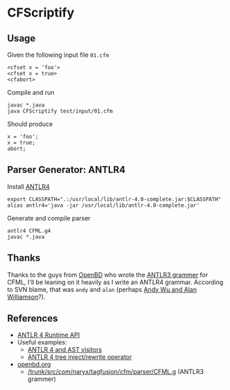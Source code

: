 CFScriptify
===========

Usage
-----

Given the following input file `01.cfm`

    <cfset x = 'foo'>
    <cfset x = true>
    <cfabort>

Compile and run

    javac *.java
    java CFScriptify test/input/01.cfm

Should produce

    x = 'foo';
    x = true;
    abort;

Parser Generator: ANTLR4
------------------------

Install [ANTLR4][7]

    export CLASSPATH=".:/usr/local/lib/antlr-4.0-complete.jar:$CLASSPATH"
    alias antlr4='java -jar /usr/local/lib/antlr-4.0-complete.jar'

Generate and compile parser

    antlr4 CFML.g4
    javac *.java

Thanks
------

Thanks to the guys from [OpenBD][4] who wrote the [ANTLR3 grammer][5]
for CFML, I'll be leaning on it heavily as I write an ANTLR4 grammar.
According to SVN blame, that was `andy` and `alan` (perhaps
[Andy Wu and Alan Williamson][6]?).

References
----------

* [ANTLR 4 Runtime API][1]
* Useful examples:
    * [ANTLR 4 and AST visitors][2]
    * [ANTLR 4 tree inject/rewrite operator][3]
* [openbd.org][4]
    * [/trunk/src/com/naryx/tagfusion/cfm/parser/CFML.g][5] (ANTLR3 grammer)

[1]: http://www.antlr.org/api/Java/index.html
[2]: http://stackoverflow.com/questions/14667781/antlr-4-and-ast-visitors
[3]: http://t7263.codeinpro.us/q/515024e9e8432c0426262341
[4]: http://openbd.org/
[5]: http://websvn.openbd.org/websvn/filedetails.php?repname=OpenBD&path=%2Ftrunk%2Fsrc%2Fcom%2Fnaryx%2Ftagfusion%2Fcfm%2Fparser%2FCFML.g
[6]: http://openbd.org/about/
[7]: http://www.antlr.org/
